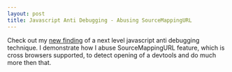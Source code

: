 ```yaml
---
layout: post
title: Javascript Anti Debugging - Abusing SourceMappingURL
---
```


Check out my [new finding](https://weizman.github.io/page-js-anti-debug-1/) of a next level javascript anti debugging technique.
I demonstrate how I abuse SourceMappingURL feature, which is cross browsers supported, to detect opening of a devtools and do much more then that.

